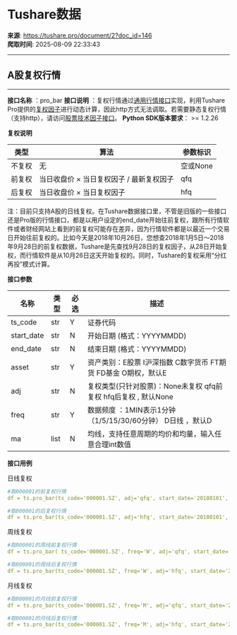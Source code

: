 # Tushare数据

**来源**: https://tushare.pro/document/2?doc_id=146  
**爬取时间**: 2025-08-09 22:33:43

---

## A股复权行情

---

**接口名称** ：pro\_bar
**接口说明** ：复权行情通过[通用行情接口](https://tushare.pro/document/2?doc_id=109)实现，利用Tushare Pro提供的[复权因子](https://tushare.pro/document/2?doc_id=28)进行动态计算，因此http方式无法调取。若需要静态复权行情（支持http），请访问[股票技术因子接口](https://tushare.pro/document/2?doc_id=296)。
**Python SDK版本要求**： >= 1.2.26

**复权说明**

| 类型 | 算法 | 参数标识 |
| --- | --- | --- |
| 不复权 | 无 | 空或None |
| 前复权 | 当日收盘价 × 当日复权因子 / 最新复权因子 | qfq |
| 后复权 | 当日收盘价 × 当日复权因子 | hfq |

注：目前只支持A股的日线复权。在Tushare数据接口里，不管是旧版的一些接口还是Pro版的行情接口，都是以用户设定的end\_date开始往前复权，跟所有行情软件或者财经网站上看到的前复权可能存在差异，因为行情软件都是以最近一个交易日开始往前复权的。比如今天是2018年10月26日，您想查2018年1月5日～2018年9月28日的前复权数据，Tushare是先查找9月28日的复权因子，从28日开始复权，而行情软件是从10月26日这天开始复权的。同时，Tushare的复权采用“分红再投”模式计算。

**接口参数**

| 名称 | 类型 | 必选 | 描述 |
| --- | --- | --- | --- |
| ts\_code | str | Y | 证券代码 |
| start\_date | str | N | 开始日期 (格式：YYYYMMDD) |
| end\_date | str | N | 结束日期 (格式：YYYYMMDD) |
| asset | str | Y | 资产类别：E股票 I沪深指数 C数字货币 FT期货 FD基金 O期权，默认E |
| adj | str | N | 复权类型(只针对股票)：None未复权 qfq前复权 hfq后复权 , 默认None |
| freq | str | Y | 数据频度 ：1MIN表示1分钟（1/5/15/30/60分钟） D日线 ，默认D |
| ma | list | N | 均线，支持任意周期的均价和均量，输入任意合理int数值 |

**接口用例**

日线复权

```yaml
#取000001的前复权行情
df = ts.pro_bar(ts_code='000001.SZ', adj='qfq', start_date='20180101', end_date='20181011')

#取000001的后复权行情
df = ts.pro_bar(ts_code='000001.SZ', adj='hfq', start_date='20180101', end_date='20181011')
```

周线复权

```yaml
#取000001的周线前复权行情
df = ts.pro_bar( ts_code='000001.SZ', freq='W', adj='qfq', start_date='20180101', end_date='20181011')

#取000001的周线后复权行情
df = ts.pro_bar(ts_code='000001.SZ', freq='W', adj='hfq', start_date='20180101', end_date='20181011')
```

月线复权

```yaml
#取000001的月线前复权行情
df = ts.pro_bar(ts_code='000001.SZ', freq='M', adj='qfq', start_date='20180101', end_date='20181011')

#取000001的月线后复权行情
df = ts.pro_bar(ts_code='000001.SZ', freq='M', adj='hfq', start_date='20180101', end_date='20181011')
```
